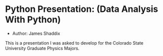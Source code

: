 
# Python Presentation: (Data Analysis With Python)
* Author: James Shaddix

This is a presentation I was asked to develop for the Colorado State University
Graduate Physics Majors.

